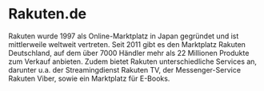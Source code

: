 # Rakuten.de

<div class="container-toc"></div>

Rakuten wurde 1997 als Online-Marktplatz in Japan gegründet und ist mittlerweile weltweit vertreten. Seit 2011 gibt es den Marktplatz Rakuten Deutschland, auf dem über 7000 Händler mehr als 22 Millionen Produkte zum Verkauf anbieten. Zudem bietet Rakuten unterschiedliche Services an, darunter u.a. der Streamingdienst Rakuten TV, der Messenger-Service Rakuten Viber, sowie ein Marktplatz für E-Books.
